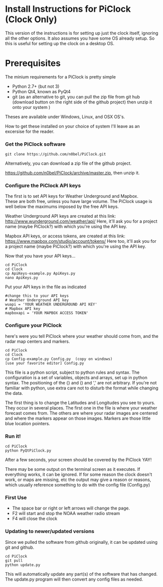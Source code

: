 # Install Instructions for PiClock (Clock Only)

This version of the instructions is for setting up just the clock
itself, ignoring all the other options.   It also assumes you have
some OS already setup.   So this is useful for setting up the 
clock on a desktop OS.

# Prerequisites

The minium requirements for a PiClock is pretty simple
* Python 2.7+ (but not 3)
* Python Qt4, known as PyQt4
* git (as an alternative to git, you can pull the zip file from git hub
(download button on the right side of the github project) then unzip it
onto your system )

Theses are available under Windows, Linux, and OSX OS's.

How to get these installed on your choice of system I'll leave
as an excersise for the reader.

### Get the PiClock software
```
git clone https://github.com/n0bel/PiClock.git
```
Alternatively, you can download a zip file of the github project.

https://github.com/n0bel/PiClock/archive/master.zip, then unzip it.


### Configure the PiClock API keys

The first is to set API keys for Weather Underground and Mapbox.  
These are both free, unless you have large volume.
The PiClock usage is well below the maximums imposed by the free API keys.

Weather Underground API keys are created at this link: 
http://www.wunderground.com/weather/api/ Here, it'll ask you for a
project name (maybe PiClock?) with which you're using the API key.

Mapbox API keys, or access tokens, are created at this link: 
https://www.mapbox.com/studio/account/tokens/ Here too, it'll ask you for a
project name (maybe PiClock?) with which you're using the API key.



Now that you have your API keys...

```
cd PiClock
cd Clock
cp ApiKeys-example.py ApiKeys.py
nano ApiKeys.py
```
Put your API keys in the file as indicated
```
#change this to your API keys
# Weather Underground API key
wuapi = 'YOUR WEATHER UNDERGROUND API KEY'
# Mapbox API key
mapboxapi = 'YOUR MAPBOX ACCESS TOKEN'
```

### Configure your PiClock
here's were you tell PiClock where your weather should come from, and the
radar map centers and markers. 

```
cd PiClock
cd Clock
cp Config-example.py Config.py  (copy on windows)
[use your favorite editor] Config.py
```

This file is a python script, subject to python rules and syntax.
The configuration is a set of variables, objects and arrays,
set up in python syntax.  The positioning of the {} and () and ','
are not arbitrary.  If you're not familiar with python, use extra
care not to disturb the format while changing the data.

The first thing is to change the Latitudes and Longitudes you see to yours.
They occur in several places. The first one in the file is where your weather
forecast comes from.   The others are where your radar images are centered
and where the markers appear on those images.  Markers are those little blue
location pointers.

### Run it!

```
cd PiClock
python PyQtPiClock.py
```
After a few seconds, your screen should be covered by the PiClock  YAY!

There may be some output on the terminal screen as it executes.
If everything works, it can be ignored.  If for some reason the clock
doesn't work, or maps are missing, etc the output may give a reason
or reasons, which usually reference something to do with the config
file (Config.py)

### First Use

  * The space bar or right or left arrows will change the page.
  * F2 will start and stop the NOAA weather radio stream
  * F4 will close the clock
  

### Updating to newer/updated versions
Since we pulled the software from github originally, it can be updated
using git and github.
```
cd PiClock
git pull
python update.py
```
This will automatically update any part(s) of the software that has changed.
The update.py program will then convert any config files as needed.
